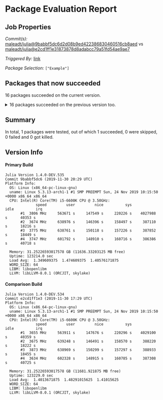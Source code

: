 # Package Evaluation Report

## Job Properties

*Commit(s):* [maleadt/julia@9babbf5dc6d2d08b9ed422386830460516cb8aed](https://github.com/maleadt/julia/commit/9babbf5dc6d2d08b9ed422386830460516cb8aed) vs [maleadt/julia@e2cd1ff1e31873878d8adabcc79a51fd54ae9ae7](https://github.com/maleadt/julia/commit/e2cd1ff1e31873878d8adabcc79a51fd54ae9ae7)

*Triggered By:* [link](https://www.test.com)

*Package Selection:* `["Example"]`

## Packages that now succeeded

16 packages succeeded on the current version.

<details><summary>16 packages succeeded on the previous version too.</summary>
<p>

- Example v0.5.3: testing [was successful](logs/Example/1.4.0-DEV-9babbf5dc6.log)
</p>
</details>


## Summary

In total, 1 packages were tested, out of which 1 succeeded, 0 were skipped, 0 failed and 0 got killed.


## Version Info

#### Primary Build

```
Julia Version 1.4.0-DEV.535
Commit 9babbf5dc6 (2019-11-30 20:29 UTC)
Platform Info:
  OS: Linux (x86_64-pc-linux-gnu)
  uname: Linux 5.3.13-arch1-1 #1 SMP PREEMPT Sun, 24 Nov 2019 10:15:50 +0000 x86_64 x86_64
  CPU: Intel(R) Core(TM) i5-6600K CPU @ 3.50GHz: 
              speed         user         nice          sys         idle          irq
       #1  3806 MHz     563671 s     147549 s     220226 s    4027988 s      40353 s
       #2  3674 MHz     638976 s     146396 s     158497 s     387110 s      18216 s
       #3  3775 MHz     638761 s     150118 s     157226 s     387852 s      18449 s
       #4  3747 MHz     601792 s     148910 s     160716 s     386386 s      40718 s
       
  Memory: 31.25226593017578 GB (11636.33203125 MB free)
  Uptime: 123214.0 sec
  Load Avg:  1.349609375  1.474609375  1.40576171875
  WORD_SIZE: 64
  LIBM: libopenlibm
  LLVM: libLLVM-8.0.1 (ORCJIT, skylake)

```

#### Comparison Build

```
Julia Version 1.4.0-DEV.534
Commit e2cd1ff1e3 (2019-11-30 17:29 UTC)
Platform Info:
  OS: Linux (x86_64-pc-linux-gnu)
  uname: Linux 5.3.13-arch1-1 #1 SMP PREEMPT Sun, 24 Nov 2019 10:15:50 +0000 x86_64 x86_64
  CPU: Intel(R) Core(TM) i5-6600K CPU @ 3.50GHz: 
              speed         user         nice          sys         idle          irq
       #1  3655 MHz     563911 s     147676 s     220296 s    4029100 s      40359 s
       #2  3675 MHz     639248 s     146491 s     158570 s     388220 s      18222 s
       #3  3873 MHz     638969 s     150299 s     157297 s     388933 s      18455 s
       #4  3634 MHz     602328 s     148915 s     160785 s     387308 s      40725 s
       
  Memory: 31.25226593017578 GB (11681.921875 MB free)
  Uptime: 123229.0 sec
  Load Avg:  1.4013671875  1.48291015625  1.41015625
  WORD_SIZE: 64
  LIBM: libopenlibm
  LLVM: libLLVM-8.0.1 (ORCJIT, skylake)

```
<!-- Generated on 2019-12-04T08:18:24.401 -->
